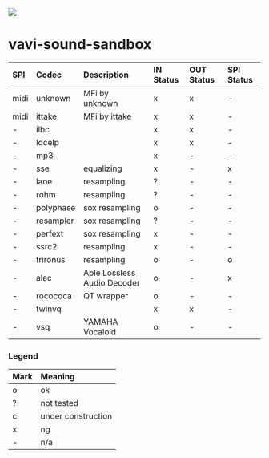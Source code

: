 [![](https://jitpack.io/v/umjammer/vavi-sound-sandbox.svg)](https://jitpack.io/#umjammer/vavi-sound-sandbox)

# vavi-sound-sandbox

| **SPI** |  **Codec** |  **Description** | **IN Status** | **OUT Status** | **SPI Status** |
|:--------|:-----------|:-----------------|:--------------|:---------------|:---------------|
| midi | unknown | MFi by unknown | x | x | - |
| midi | ittake | MFi by ittake | x | x | - |
| - | ilbc  |  | x | x | - |
| - | ldcelp |  | x | x | - |
| - | mp3 |  | x | - | - |
| - | sse  | equalizing | x | - | x |
| - | laoe | resampling | ? | - | - |
| - | rohm | resampling | ? | - | - |
| - | polyphase | sox resampling | o | - | - |
| - | resampler | sox resampling | ? | - | - |
| - | perfext | sox resampling | x | - | - |
| - | ssrc2 | resampling | x | - | - |
| - | trironus | resampling| o | - | o |
| - | alac | Aple Lossless Audio Decoder | o | - | x |
| - | rocococa | QT wrapper | o | - | - |
| - | twinvq |  | x | x | - |
| - | vsq | YAMAHA Vocaloid | o | - | - |

### Legend ###

|Mark|Meaning|
|:--|:---|
| o | ok |
| ? | not tested |
| c | under construction |
| x | ng |
| - | n/a |
